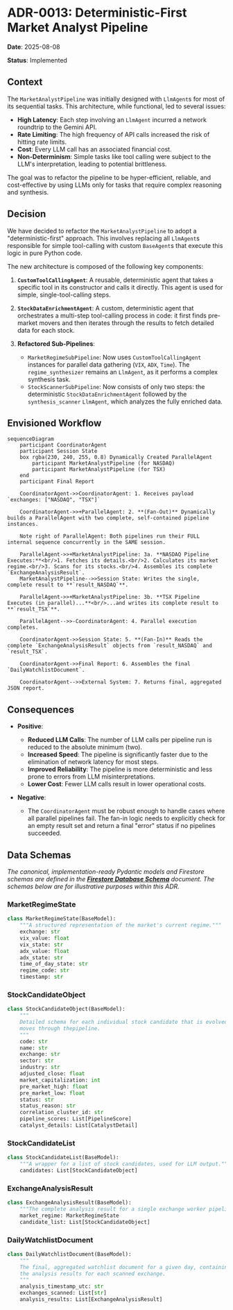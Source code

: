 # ADR-0013: Deterministic-First Market Analyst Pipeline

**Date**: 2025-08-08

**Status**: Implemented

## Context

The `MarketAnalystPipeline` was initially designed with `LlmAgent`s for most of its sequential tasks. This architecture, while functional, led to several issues:

- **High Latency**: Each step involving an `LlmAgent` incurred a network roundtrip to the Gemini API.
- **Rate Limiting**: The high frequency of API calls increased the risk of hitting rate limits.
- **Cost**: Every LLM call has an associated financial cost.
- **Non-Determinism**: Simple tasks like tool calling were subject to the LLM's interpretation, leading to potential brittleness.

The goal was to refactor the pipeline to be hyper-efficient, reliable, and cost-effective by using LLMs only for tasks that require complex reasoning and synthesis.

## Decision

We have decided to refactor the `MarketAnalystPipeline` to adopt a "deterministic-first" approach. This involves replacing all `LlmAgent`s responsible for simple tool-calling with custom `BaseAgent`s that execute this logic in pure Python code.

The new architecture is composed of the following key components:

1. **`CustomToolCallingAgent`**: A reusable, deterministic agent that takes a specific tool in its constructor and calls it directly. This agent is used for simple, single-tool-calling steps.

2. **`StockDataEnrichmentAgent`**: A custom, deterministic agent that orchestrates a multi-step tool-calling process in code: it first finds pre-market movers and then iterates through the results to fetch detailed data for each stock.

3. **Refactored Sub-Pipelines**:
    - `MarketRegimeSubPipeline`: Now uses `CustomToolCallingAgent` instances for parallel data gathering (`VIX`, `ADX`, `Time`). The `regime_synthesizer` remains an `LlmAgent`, as it performs a complex synthesis task.
    - `StockScannerSubPipeline`: Now consists of only two steps: the deterministic `StockDataEnrichmentAgent` followed by the `synthesis_scanner` `LlmAgent`, which analyzes the fully enriched data.

## Envisioned Workflow

```mermaid
sequenceDiagram
    participant CoordinatorAgent
    participant Session State
    box rgba(230, 240, 255, 0.8) Dynamically Created ParallelAgent
        participant MarketAnalystPipeline (for NASDAQ)
        participant MarketAnalystPipeline (for TSX)
    end
    participant Final Report

    CoordinatorAgent->>CoordinatorAgent: 1. Receives payload `exchanges: ["NASDAQ", "TSX"]`

    CoordinatorAgent->>+ParallelAgent: 2. **(Fan-Out)** Dynamically builds a ParallelAgent with two complete, self-contained pipeline instances.

    Note right of ParallelAgent: Both pipelines run their FULL internal sequence concurrently in the SAME session.

    ParallelAgent->>+MarketAnalystPipeline: 3a. **NASDAQ Pipeline Executes:**<br/>1. Fetches its details.<br/>2. Calculates its market regime.<br/>3. Scans for its stocks.<br/>4. Assembles its complete `ExchangeAnalysisResult`.
    MarketAnalystPipeline-->>Session State: Writes the single, complete result to **`result_NASDAQ`**.

    ParallelAgent->>+MarketAnalystPipeline: 3b. **TSX Pipeline Executes (in parallel)...**<br/>...and writes its complete result to **`result_TSX`**.

    ParallelAgent-->>-CoordinatorAgent: 4. Parallel execution completes.

    CoordinatorAgent->>Session State: 5. **(Fan-In)** Reads the complete `ExchangeAnalysisResult` objects from `result_NASDAQ` and `result_TSX`.

    CoordinatorAgent->>Final Report: 6. Assembles the final `DailyWatchlistDocument`.

    CoordinatorAgent-->>External System: 7. Returns final, aggregated JSON report.
```

## Consequences

- **Positive**:
  - **Reduced LLM Calls**: The number of LLM calls per pipeline run is reduced to the absolute minimum (two).
  - **Increased Speed**: The pipeline is significantly faster due to the elimination of network latency for most steps.
  - **Improved Reliability**: The pipeline is more deterministic and less prone to errors from LLM misinterpretations.
  - **Lower Cost**: Fewer LLM calls result in lower operational costs.

- **Negative**:
  - The `CoordinatorAgent` must be robust enough to handle cases where all parallel pipelines fail. The fan-in logic needs to explicitly check for an empty result set and return a final "error" status if no pipelines succeeded.

## Data Schemas

*The canonical, implementation-ready Pydantic models and Firestore schemas are defined in the **[Firestore Database Schema](../02-firestore-database-schema.md)** document. The schemas below are for illustrative purposes within this ADR.*

### MarketRegimeState

```python
class MarketRegimeState(BaseModel):
    """A structured representation of the market's current regime."""
    exchange: str
    vix_value: float
    vix_state: str
    adx_value: float
    adx_state: str
    time_of_day_state: str
    regime_code: str
    timestamp: str
```

### StockCandidateObject

```python
class StockCandidateObject(BaseModel):
    """
    Detailed schema for each individual stock candidate that is evolved as it
    moves through thepipeline.
    """
    code: str
    name: str
    exchange: str
    sector: str
    industry: str
    adjusted_close: float
    market_capitalization: int
    pre_market_high: float
    pre_market_low: float
    status: str
    status_reason: str
    correlation_cluster_id: str
    pipeline_scores: List[PipelineScore]
    catalyst_details: List[CatalystDetail]
```

### StockCandidateList

```python
class StockCandidateList(BaseModel):
    """A wrapper for a list of stock candidates, used for LLM output."""
    candidates: List[StockCandidateObject]
```

### ExchangeAnalysisResult

```python
class ExchangeAnalysisResult(BaseModel):
    """The complete analysis result for a single exchange worker pipeline."""
    market_regime: MarketRegimeState
    candidate_list: List[StockCandidateObject]
```

### DailyWatchlistDocument

```python
class DailyWatchlistDocument(BaseModel):
    """
    The final, aggregated watchlist document for a given day, containing
    the analysis results for each scanned exchange.
    """
    analysis_timestamp_utc: str
    exchanges_scanned: List[str]
    analysis_results: List[ExchangeAnalysisResult]
```
